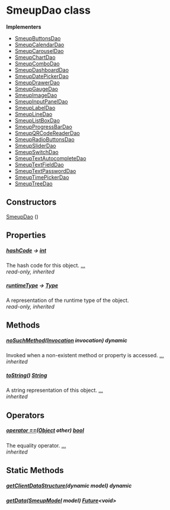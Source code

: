 


# SmeupDao class














**Implementers**

- [SmeupButtonsDao](../smeup_daos_smeup_buttons_dao/SmeupButtonsDao-class.md)
- [SmeupCalendarDao](../smeup_daos_smeup_calendar_dao/SmeupCalendarDao-class.md)
- [SmeupCarouselDao](../smeup_daos_smeup_carousel_dao/SmeupCarouselDao-class.md)
- [SmeupChartDao](../smeup_daos_smeup_chart_dao/SmeupChartDao-class.md)
- [SmeupComboDao](../smeup_daos_smeup_combo_dao/SmeupComboDao-class.md)
- [SmeupDashboardDao](../smeup_daos_smeup_dashboard_dao/SmeupDashboardDao-class.md)
- [SmeupDatePickerDao](../smeup_daos_smeup_datepicker_dao/SmeupDatePickerDao-class.md)
- [SmeupDrawerDao](../smeup_daos_smeup_drawer_dao/SmeupDrawerDao-class.md)
- [SmeupGaugeDao](../smeup_daos_smeup_gauge_dao/SmeupGaugeDao-class.md)
- [SmeupImageDao](../smeup_daos_smeup_image_dao/SmeupImageDao-class.md)
- [SmeupInputPanelDao](../smeup_daos_smeup_inputpanel_dao/SmeupInputPanelDao-class.md)
- [SmeupLabelDao](../smeup_daos_smeup_label_dao/SmeupLabelDao-class.md)
- [SmeupLineDao](../smeup_daos_smeup_line_dao/SmeupLineDao-class.md)
- [SmeupListBoxDao](../smeup_daos_smeup_list_box_dao/SmeupListBoxDao-class.md)
- [SmeupProgressBarDao](../smeup_daos_smeup_progress_bar_dao/SmeupProgressBarDao-class.md)
- [SmeupQRCodeReaderDao](../smeup_daos_smeup_qrcode_reader_dao/SmeupQRCodeReaderDao-class.md)
- [SmeupRadioButtonsDao](../smeup_daos_smeup_radio_buttons_dao/SmeupRadioButtonsDao-class.md)
- [SmeupSliderDao](../smeup_daos_smeup_slider_dao/SmeupSliderDao-class.md)
- [SmeupSwitchDao](../smeup_daos_smeup_switch_dao/SmeupSwitchDao-class.md)
- [SmeupTextAutocompleteDao](../smeup_daos_smeup_text_autocomplete_dao/SmeupTextAutocompleteDao-class.md)
- [SmeupTextFieldDao](../smeup_daos_smeup_text_field_dao/SmeupTextFieldDao-class.md)
- [SmeupTextPasswordDao](../smeup_daos_smeup_text_password_dao/SmeupTextPasswordDao-class.md)
- [SmeupTimePickerDao](../smeup_daos_smeup_timepicker_dao/SmeupTimePickerDao-class.md)
- [SmeupTreeDao](../smeup_daos_smeup_tree_dao/SmeupTreeDao-class.md)



## Constructors

[SmeupDao](../smeup_daos_smeup_dao/SmeupDao/SmeupDao.md) ()

    


## Properties

##### [hashCode](https://api.flutter.dev/flutter/dart-core/Object/hashCode.html) &#8594; [int](https://api.flutter.dev/flutter/dart-core/int-class.html)



The hash code for this object. [...](https://api.flutter.dev/flutter/dart-core/Object/hashCode.html)  
_read-only, inherited_



##### [runtimeType](https://api.flutter.dev/flutter/dart-core/Object/runtimeType.html) &#8594; [Type](https://api.flutter.dev/flutter/dart-core/Type-class.html)



A representation of the runtime type of the object.   
_read-only, inherited_




## Methods

##### [noSuchMethod](https://api.flutter.dev/flutter/dart-core/Object/noSuchMethod.html)([Invocation](https://api.flutter.dev/flutter/dart-core/Invocation-class.html) invocation) dynamic



Invoked when a non-existent method or property is accessed. [...](https://api.flutter.dev/flutter/dart-core/Object/noSuchMethod.html)  
_inherited_



##### [toString](https://api.flutter.dev/flutter/dart-core/Object/toString.html)() [String](https://api.flutter.dev/flutter/dart-core/String-class.html)



A string representation of this object. [...](https://api.flutter.dev/flutter/dart-core/Object/toString.html)  
_inherited_




## Operators

##### [operator ==](https://api.flutter.dev/flutter/dart-core/Object/operator_equals.html)([Object](https://api.flutter.dev/flutter/dart-core/Object-class.html) other) [bool](https://api.flutter.dev/flutter/dart-core/bool-class.html)



The equality operator. [...](https://api.flutter.dev/flutter/dart-core/Object/operator_equals.html)  
_inherited_





## Static Methods

##### [getClientDataStructure](../smeup_daos_smeup_dao/SmeupDao/getClientDataStructure.md)(dynamic model) dynamic



   




##### [getData](../smeup_daos_smeup_dao/SmeupDao/getData.md)([SmeupModel](../smeup_models_widgets_smeup_model/SmeupModel-class.md) model) [Future](https://api.flutter.dev/flutter/dart-async/Future-class.html)&lt;void>



   










